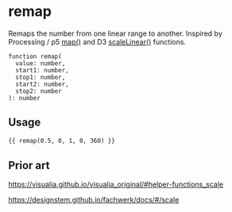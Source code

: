 # remap

Remaps the number from one linear range to another. Inspired by Processing / p5 [map()](https://p5js.org/reference/#/p5/map) and D3 [scaleLinear()](https://github.com/d3/d3-scale#scaleLinear) functions.

```
function remap(
  value: number,
  start1: number,
  stop1: number,
  start2: number,
  stop2: number
): number
```

## Usage

```md
{{ remap(0.5, 0, 1, 0, 360) }}
```

## Prior art

https://visualia.github.io/visualia_original/#helper-functions_scale

https://designstem.github.io/fachwerk/docs/#/scale
